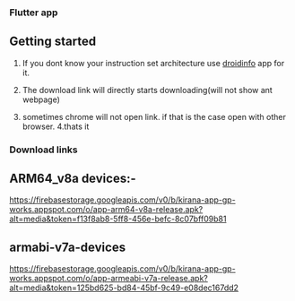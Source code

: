 ### Flutter app

## Getting started
  1. If you dont know your instruction set architecture use [droidinfo](https://play.google.com/store/apps/details?id=com.inkwired.droidinfo&hl=en_IN) app for it.
  2. The download link will directly starts downloading(will not show ant webpage)

  3. sometimes chrome will not open link. if that is the case open with other browser.
  4.thats it



### Download links

## ARM64_v8a devices:-
https://firebasestorage.googleapis.com/v0/b/kirana-app-gp-works.appspot.com/o/app-arm64-v8a-release.apk?alt=media&token=f13f8ab8-5ff8-456e-befc-8c07bff09b81


##  armabi-v7a-devices
https://firebasestorage.googleapis.com/v0/b/kirana-app-gp-works.appspot.com/o/app-armeabi-v7a-release.apk?alt=media&token=125bd625-bd84-45bf-9c49-e08dec167dd2
